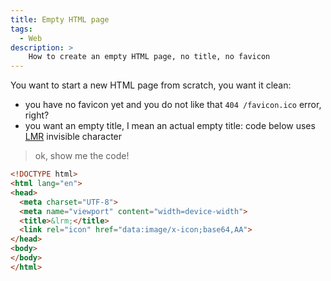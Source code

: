 ```yaml
---
title: Empty HTML page
tags:
  - Web
description: >
    How to create an empty HTML page, no title, no favicon
---
```


You want to start a new HTML page from scratch, you want it clean:

- you have no favicon yet and you do not like that `404 /favicon.ico` error, right?
- you want an empty title, I mean an actual empty title: code below uses [LMR](https://en.wikipedia.org/wiki/Left-to-right_mark) invisible character

> ok, show me the code!

```html
<!DOCTYPE html>
<html lang="en">
<head>
  <meta charset="UTF-8">
  <meta name="viewport" content="width=device-width">
  <title>&lrm;</title>
  <link rel="icon" href="data:image/x-icon;base64,AA">
</head>
<body>
</body>
</html>
```

